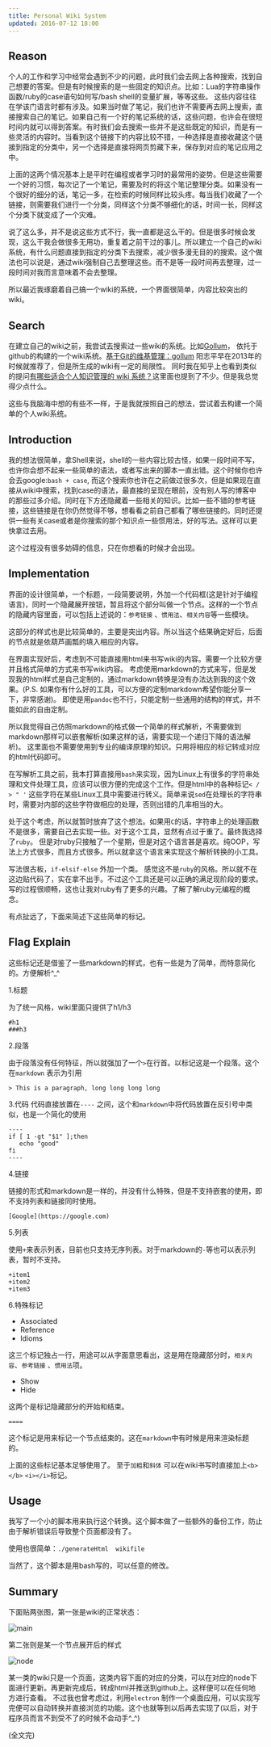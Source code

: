 ```yaml
---
title: Personal Wiki System
updated: 2016-07-12 18:00
---
```


## Reason
个人的工作和学习中经常会遇到不少的问题，此时我们会去网上各种搜索，找到自己想要的答案。但是有时候搜索的是一些固定的知识点。比如：Lua的字符串操作函数/ruby的case语句如何写/bash shell的变量扩展，等等这些。 这些内容往往在学该门语言时都有涉及。如果当时做了笔记，我们也许不需要再去网上搜索，直接搜索自己的笔记。如果自己有一个好的笔记系统的话，这些问题，也许会在很短时间内就可以得到答案。有时我们会去搜索一些并不是这些既定的知识，而是有一些灵活的内容时。当看到这个链接下的内容比较不错，一种选择是直接收藏这个链接到指定的分类中，另一个选择是直接将网页剪藏下来，保存到对应的笔记应用之中。

上面的这两个情况基本上是平时在编程或者学习时的最常用的姿势。但是这些需要一个好的习惯，每次记了一个笔记，需要及时的将这个笔记整理分类。如果没有一个很好的细分的话，笔记一多，在检索的时候同样比较头疼。每当我们收藏了一个链接，则需要我们进行一个分类，同样这个分类不够细化的话，时间一长，同样这个分类下就变成了一个灾难。

说了这么多，并不是说这些方式不行，我一直都是这么干的。但是很多时候会发现，这么干我会做很多无用功，重复着之前干过的事儿。所以建立一个自己的wiki系统，有什么问题直接到指定的分类下去搜索，减少很多漫无目的的搜索。这个做法也可以说是，通过wiki强制自己去整理这些。而不是等一段时间再去整理，过一段时间对我而言意味着不会去整理。

所以最近我琢磨着自己搞一个wiki的系统，一个界面很简单，内容比较突出的wiki。

## Search
在建立自己的wiki之前，我尝试去搜索过一些wiki的系统。比如[Gollum](https://github.com/gollum/gollum)， 依托于github的构建的一个wiki系统。[基于Git的维基管理：gollum](http://www.yangzhiping.com/tech/gollum.html) 阳志平早在2013年的时候就推荐了，但是所生成的wiki有一定的局限性。
同时我在知乎上也看到类似的提问[有哪些适合个人知识管理的 wiki 系统？](https://www.zhihu.com/question/19716095)这里面也提到了不少。但是我总觉得少点什么。

这些与我脑海中想的有些不一样，于是我就按照自己的想法，尝试着去构建一个简单的个人wiki系统。

## Introduction
我的想法很简单，拿Shell来说，shell的一些内容比较古怪，如果一段时间不写，也许你会想不起来一些简单的语法，或者写出来的脚本一直出错。这个时候你也许会去google:`bash + case`, 而这个搜索你也许在之前做过很多次，但是如果现在直接从wiki中搜索，找到case的语法，最直接的呈现在眼前，没有别人写的博客中的那些过多介绍。同时在下方还隐藏着一些相关的知识。比如一些不错的参考链接，这些链接是在你仍然觉得不够，想看看之前自己都看了哪些链接的。同时还提供一些有关case或者是你搜索的那个知识点一些惯用法，好的写法。这样可以更快拿过去用。

这个过程没有很多妨碍的信息，只在你想看的时候才会出现。

## Implementation
界面的设计很简单，一个标题，一段简要说明，外加一个代码框(这是针对于编程语言)，同时一个隐藏展开按钮，暂且将这个部分叫做一个节点。这样的一个节点的隐藏内容里面，可以包括上述说的：`参考链接` 、`惯用法`、`相关内容`等一些模块。

这部分的样式也是比较简单的，主要是突出内容。所以当这个结果确定好后，后面的节点就是依葫芦画瓢的填入相应的内容。

在界面实现好后，考虑到不可能直接用html来书写wiki的内容。需要一个比较方便并且格式简单的方式来书写wiki内容。 考虑使用markdown的方式来写，但是发现我的html样式是自己定制的，通过markdown转换是没有办法达到我的这个效果。(P.S. 如果你有什么好的工具，可以方便的定制markdown希望你能分享一下，非常感谢)。 即使是用`pandoc`也不行，只能定制一些通用的结构的样式，并不能如此的自由定制。

所以我觉得自己仿照markdown的格式做一个简单的样式解析，不需要做到markdown那样可以嵌套解析(如果这样的话，需要实现一个递归下降的语法解析)。 这里面也不需要使用到专业的编译原理的知识。只用将相应的标记转成对应的html代码即可。

在写解析工具之前，我本打算直接用`bash`来实现，因为Linux上有很多的字符串处理和文件处理工具，应该可以很方便的完成这个工作。但是html中的各种标记`< / > " '` 这些字符在某些Linux工具中需要进行转义。简单来说`sed`在处理长的字符串时，需要对内部的这些字符做相应的处理，否则出错的几率相当的大。

处于这个考虑，所以就暂时放弃了这个想法。如果用`C`的话，字符串上的处理函数不是很多，需要自己去实现一些。对于这个工具，显然有点过于重了。最终我选择了`ruby`。
但是对ruby只接触了一个星期，但是对这个语言甚是喜欢。纯OOP，写法上方式很多，而且方式很多。所以就拿这个语言来实现这个解析转换的小工具。

写法很古板，`if-elsif-else` 外加一个类。 感觉这不是`ruby`的风格。所以就不在这边贴代码了，实在拿不出手。不过这个工具还是可以正确的满足现阶段的要求。 写的过程很顺畅，这也让我对ruby有了更多的兴趣。了解了解ruby元编程的概念。

有点扯远了，下面来简述下这些简单的标记。

## Flag Explain

这些标记还是借鉴了一些markdown的样式，也有一些是为了简单，而特意简化的。方便解析^_^

1.标题

为了统一风格，wiki里面只提供了h1/h3

```
#h1
###h3
```

2.段落

由于段落没有任何特征，所以就强加了一个`>`在行首。以标记这是一个段落。这个在`markdown` 表示为引用

```
> This is a paragraph, long long long long
```

3.代码
代码直接放置在`----` 之间，这个和`markdown`中将代码放置在反引号中类似，也是一个简化的使用

```
----
if [ 1 -gt "$1" ];then
   echo "good"
fi
----
```

4.链接

链接的形式和markdown是一样的，并没有什么特殊，但是不支持嵌套的使用，即不支持列表和链接同时使用。

```
[Google](https://google.com)
```

5.列表

使用`+`来表示列表，目前也只支持无序列表。对于markdown的`-`等也可以表示列表，暂时不支持。

```
+item1
+item2
+item3
```

6.特殊标记

+ Associated
+ Reference
+ Idioms

这三个标记独占一行，用途可以从字面意思看出，这是用在隐藏部分时，`相关内容`、`参考链接` 、`惯用法`项。

+ Show
+ Hide

这两个是标记隐藏部分的开始和结束。

```
====
```

这个标记是用来标记一个节点结束的。这在`markdown`中有时候是用来渲染标题的。

上面的这些标记基本足够使用了。 至于`加粗`和`斜体` 可以在wiki书写时直接加上`<b></b>` `<i></i>`标记。

## Usage

我写了一个小的脚本用来执行这个转换。这个脚本做了一些额外的备份工作，防止由于解析错误后导致整个页面都没有了。

使用也很简单：`./generateHtml  wikifile`

当然了，这个脚本是用bash写的，可以任意的修改。

## Summary
下面贴两张图，第一张是wiki的正常状态：

![main](../image/main.jpg)

第二张则是某一个节点展开后的样式

![node](../image/node.jpg)


某一类的wiki只是一个页面，这类内容下面的对应的分类，可以在对应的node下面进行更新。再更新完成后，转成html并推送到github上。这样便可以在任何地方进行查看。
不过我也曾考虑过，利用`electron` 制作一个桌面应用，可以实现写完便可以自动转换并直接浏览的功能。这个也就等到以后再去实现了(以后，对于程序员而言不到受不了的时候不会动手^_^)

(全文完)
